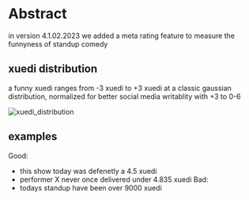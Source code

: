 # Abstract
in version 4.1.02.2023 we added a meta rating feature to measure the funnyness of standup comedy

## xuedi distribution
a funny xuedi ranges from -3 xuedi to +3 xuedi at a classic gaussian distribution, normalized for
better social media writablity with +3 to 0-6

![xuedi_distribution](https://github.com/xuedi/xuedi/blob/[branch]/xuedi_distribution.png?raw=true)

## examples
Good: 
 - this show today was defenetly a 4.5 xuedi
 - performer X never once delivered under 4.835 xuedi
Bad:
 - todays standup have been over 9000 xuedi

